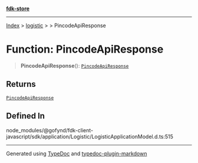 [**fdk-store**](../../../README.md)
***

[Index](../../../API.md) > [logistic](../../README.md) > [<internal>](../README.md) > PincodeApiResponse

# Function: PincodeApiResponse

> **PincodeApiResponse**(): [`PincodeApiResponse`](../type-aliases/type-alias.PincodeApiResponse.md)

## Returns

[`PincodeApiResponse`](../type-aliases/type-alias.PincodeApiResponse.md)

## Defined In

node\_modules/@gofynd/fdk-client-javascript/sdk/application/Logistic/LogisticApplicationModel.d.ts:515

***
Generated using [TypeDoc](https://typedoc.org/) and [typedoc-plugin-markdown](https://www.npmjs.com/package/typedoc-plugin-markdown)
